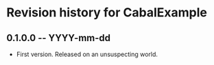 # Revision history for CabalExample

## 0.1.0.0 -- YYYY-mm-dd

* First version. Released on an unsuspecting world.
